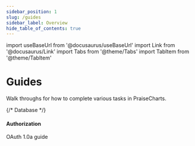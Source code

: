 ```yaml
---
sidebar_position: 1
slug: /guides
sidebar_label: Overview
hide_table_of_contents: true
---
```

import useBaseUrl from '@docusaurus/useBaseUrl'
import Link from '@docusaurus/Link'
import Tabs from '@theme/Tabs'
import TabItem from '@theme/TabItem'

# Guides

Walk throughs for how to complete various tasks in PraiseCharts.

<div class="container" style={{ padding: 0 }}>
  <div class="row is-multiline">
    {/* Database */}
    <div class="col col--6">
      <Link class="card" to="/guides" style={{ height: '100%' }}>
        <div class="card__body">
          <h4>Authorization</h4>
          <p>OAuth 1.0a guide</p>
        </div>
      </Link>
    </div>
  </div>
</div>
